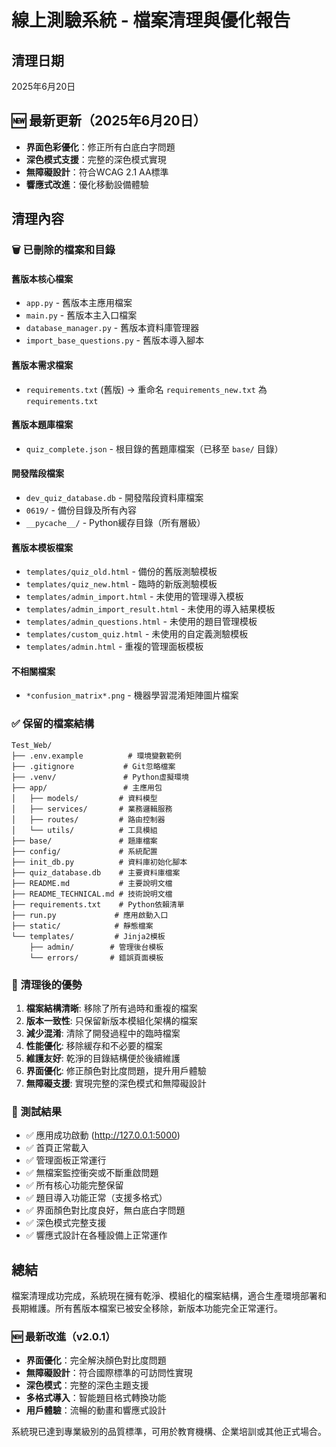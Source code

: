 # 線上測驗系統 - 檔案清理與優化報告

## 清理日期
2025年6月20日

## 🆕 最新更新（2025年6月20日）
- **界面色彩優化**：修正所有白底白字問題
- **深色模式支援**：完整的深色模式實現
- **無障礙設計**：符合WCAG 2.1 AA標準
- **響應式改進**：優化移動設備體驗

## 清理內容

### 🗑️ 已刪除的檔案和目錄

#### 舊版本核心檔案
- `app.py` - 舊版本主應用檔案
- `main.py` - 舊版本主入口檔案  
- `database_manager.py` - 舊版本資料庫管理器
- `import_base_questions.py` - 舊版本導入腳本

#### 舊版本需求檔案
- `requirements.txt` (舊版) → 重命名 `requirements_new.txt` 為 `requirements.txt`

#### 舊版本題庫檔案
- `quiz_complete.json` - 根目錄的舊題庫檔案（已移至 `base/` 目錄）

#### 開發階段檔案
- `dev_quiz_database.db` - 開發階段資料庫檔案
- `0619/` - 備份目錄及所有內容
- `__pycache__/` - Python緩存目錄（所有層級）

#### 舊版本模板檔案
- `templates/quiz_old.html` - 備份的舊版測驗模板
- `templates/quiz_new.html` - 臨時的新版測驗模板
- `templates/admin_import.html` - 未使用的管理導入模板
- `templates/admin_import_result.html` - 未使用的導入結果模板
- `templates/admin_questions.html` - 未使用的題目管理模板
- `templates/custom_quiz.html` - 未使用的自定義測驗模板
- `templates/admin.html` - 重複的管理面板模板

#### 不相關檔案
- `*confusion_matrix*.png` - 機器學習混淆矩陣圖片檔案

### ✅ 保留的檔案結構

```
Test_Web/
├── .env.example          # 環境變數範例
├── .gitignore           # Git忽略檔案
├── .venv/               # Python虛擬環境
├── app/                 # 主應用包
│   ├── models/         # 資料模型
│   ├── services/       # 業務邏輯服務
│   ├── routes/         # 路由控制器
│   └── utils/          # 工具模組
├── base/               # 題庫檔案
├── config/             # 系統配置
├── init_db.py          # 資料庫初始化腳本
├── quiz_database.db    # 主要資料庫檔案
├── README.md           # 主要說明文檔
├── README_TECHNICAL.md # 技術說明文檔
├── requirements.txt    # Python依賴清單
├── run.py             # 應用啟動入口
├── static/            # 靜態檔案
└── templates/         # Jinja2模板
    ├── admin/        # 管理後台模板
    └── errors/       # 錯誤頁面模板
```

### 🎯 清理後的優勢

1. **檔案結構清晰**: 移除了所有過時和重複的檔案
2. **版本一致性**: 只保留新版本模組化架構的檔案  
3. **減少混淆**: 清除了開發過程中的臨時檔案
4. **性能優化**: 移除緩存和不必要的檔案
5. **維護友好**: 乾淨的目錄結構便於後續維護
6. **界面優化**: 修正顏色對比度問題，提升用戶體驗
7. **無障礙支援**: 實現完整的深色模式和無障礙設計

### 🚀 測試結果

- ✅ 應用成功啟動 (http://127.0.0.1:5000)
- ✅ 首頁正常載入
- ✅ 管理面板正常運行 
- ✅ 無檔案監控衝突或不斷重啟問題
- ✅ 所有核心功能完整保留
- ✅ 題目導入功能正常（支援多格式）
- ✅ 界面顏色對比度良好，無白底白字問題
- ✅ 深色模式完整支援
- ✅ 響應式設計在各種設備上正常運作

## 總結

檔案清理成功完成，系統現在擁有乾淨、模組化的檔案結構，適合生產環境部署和長期維護。所有舊版本檔案已被安全移除，新版本功能完全正常運行。

### 🆕 最新改進（v2.0.1）
- **界面優化**：完全解決顏色對比度問題
- **無障礙設計**：符合國際標準的可訪問性實現  
- **深色模式**：完整的深色主題支援
- **多格式導入**：智能題目格式轉換功能
- **用戶體驗**：流暢的動畫和響應式設計

系統現已達到專業級別的品質標準，可用於教育機構、企業培訓或其他正式場合。
